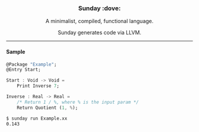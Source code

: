 <div align="center">
	<h3> Sunday :dove:</h3>

A minimalist, compiled, functional language.

Sunday generates code via LLVM.
</div>

---
#### Sample

```dart
@Package "Example";
@Entry Start;

Start : Void -> Void =
	Print Inverse 7;

Inverse : Real -> Real =
	/* Return 1 / %, where % is the input param */
	Return Quotient (1, %);
```

```sh
$ sunday run Example.xx
0.143
```
